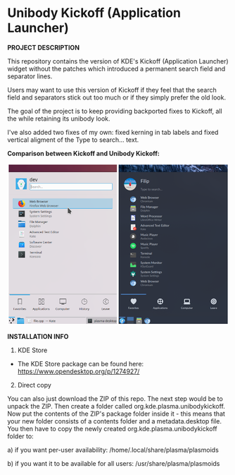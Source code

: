 # Unibody Kickoff (Application Launcher)

**PROJECT DESCRIPTION**

This repository contains the version of KDE's Kickoff (Application Launcher) widget without the patches which introduced a permanent search field and separator lines. 

Users may want to use this version of Kickoff if they feel that the search field and separators stick out too much or if they simply prefer the old look. 

The goal of the project is to keep providing backported fixes to Kickoff, all the while retaining its unibody look.

I've also added two fixes of my own: fixed kerning in tab labels and fixed vertical aligment of the Type to search... text.

**Comparison between Kickoff and Unibody Kickoff:**

<img src="UnibodyKickoffPreview.png">

**INSTALLATION INFO**

1) KDE Store

- The KDE Store package can be found here: https://www.opendesktop.org/p/1274927/

2) Direct copy

You can also just download the ZIP of this repo. The next step would be to unpack the ZIP. Then create a folder called org.kde.plasma.unibodykickoff. Now put the contents of the ZIP's package folder inside it - this means that your new folder consists of a contents folder and a metadata.desktop file. You then have to copy the newly created org.kde.plasma.unibodykickoff folder to:

a) if you want per-user availability: /home/.local/share/plasma/plasmoids

b) if you want it to be available for all users: /usr/share/plasma/plasmoids
